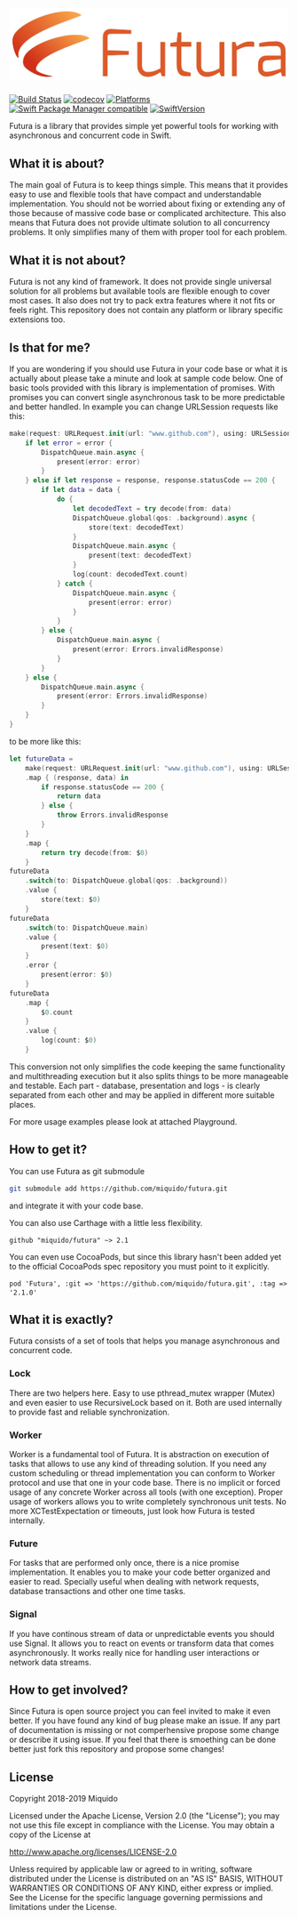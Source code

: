 # [![Futura](logo.jpeg)]()

[![Build Status](https://api.travis-ci.org/miquido/futura.svg?branch=master)](https://travis-ci.org/miquido/futura)
[![codecov](https://codecov.io/gh/miquido/futura/branch/master/graph/badge.svg)](https://codecov.io/gh/miquido/futura)
[![Platforms](https://img.shields.io/badge/platform-iOS%20|%20macOS-gray.svg?style=flat)]()
[![Swift Package Manager compatible](https://img.shields.io/badge/Swift%20Package%20Manager-compatible-brightgreen.svg)](https://github.com/apple/swift-package-manager)
[![SwiftVersion](https://img.shields.io/badge/Swift-4.2-brightgreen.svg)]()

Futura is a library that provides simple yet powerful tools for working with asynchronous and concurrent code in Swift.

## What it is about?

The main goal of Futura is to keep things simple. This means that it provides easy to use and flexible tools that have compact and understandable implementation. You should not be worried about fixing or extending any of those because of massive code base or complicated architecture. This also means that Futura does not provide ultimate solution to all concurrency problems. It only simplifies many of them with proper tool for each problem.

## What it is not about?

Futura is not any kind of framework. It does not provide single universal solution for all problems but available tools are flexible enough to cover most cases. It also does not try to pack extra features where it not fits or feels right. This repository does not contain any platform or library specific extensions too.

## Is that for me?

If you are wondering if you should use Futura in your code base or what it is actually about please take a minute and look at sample code below. One of basic tools provided with this library is implementation of promises. With promises you can convert single asynchronous task to be more predictable and better handled. In example you can change URLSession requests like this:

``` swift
make(request: URLRequest.init(url: "www.github.com"), using: URLSession.shared) { (data, response, error) in
    if let error = error {
        DispatchQueue.main.async {
            present(error: error)
        }
    } else if let response = response, response.statusCode == 200 {
        if let data = data {
            do {
                let decodedText = try decode(from: data)
                DispatchQueue.global(qos: .background).async {
                    store(text: decodedText)
                }
                DispatchQueue.main.async {
                    present(text: decodedText)
                }
                log(count: decodedText.count)
            } catch {
                DispatchQueue.main.async {
                    present(error: error)
                }
            }
        } else {
            DispatchQueue.main.async {
                present(error: Errors.invalidResponse)
            }
        }
    } else {
        DispatchQueue.main.async {
            present(error: Errors.invalidResponse)
        }
    }
}
```

to be more like this:

``` swift
let futureData = 
    make(request: URLRequest.init(url: "www.github.com"), using: URLSession.shared)
    .map { (response, data) in
        if response.statusCode == 200 {
            return data
        } else {
            throw Errors.invalidResponse
        }
    }
    .map {
        return try decode(from: $0)
    }
futureData
    .switch(to: DispatchQueue.global(qos: .background))
    .value {
        store(text: $0)
    }
futureData
    .switch(to: DispatchQueue.main)
    .value {
        present(text: $0)
    }
    .error {
        present(error: $0)
    }
futureData
    .map {
        $0.count
    }
    .value {
        log(count: $0)
    }
```

This conversion not only simplifies the code keeping the same functionality and multithreading execution but it also splits things to be more manageable and testable. Each part - database, presentation and logs - is clearly separated from each other and may be applied in different more suitable places.

For more usage examples please look at attached Playground.

## How to get it?

You can use Futura as git submodule

``` bash
git submodule add https://github.com/miquido/futura.git
```

and integrate it with your code base.

You can also use Carthage with a little less flexibility.

```
github "miquido/futura" ~> 2.1
```

You can even use CocoaPods, but since this library hasn't been added yet to the official CocoaPods spec repository you must point to it explicitly.

```
pod 'Futura', :git => 'https://github.com/miquido/futura.git', :tag => '2.1.0'
```

## What it is exactly?

Futura consists of a set of tools that helps you manage asynchronous and concurrent code.

### Lock

There are two helpers here. Easy to use pthread_mutex wrapper (Mutex) and even easier to use RecursiveLock based on it. Both are used internally to provide fast and reliable synchronization.

### Worker

Worker is a fundamental tool of Futura. It is abstraction on execution of tasks that allows to use any kind of threading solution. If you need any custom scheduling or thread implementation you can conform to Worker protocol and use that one in your code base. There is no implicit or forced usage of any concrete Worker across all tools (with one exception). Proper usage of workers allows you to write completely synchronous unit tests. No more XCTestExpectation or timeouts, just look how Futura is tested internally.

### Future

For tasks that are performed only once, there is a nice promise implementation. It enables you to make your code better organized and easier to read. Specially useful when dealing with network requests, database transactions and other one time tasks.

### Signal

If you have continous stream of data or unpredictable events you should use Signal. It allows you to react on events or transform data that comes asynchronously. It works really nice for handling user interactions or network data streams.

## How to get involved?

Since Futura is open source project you can feel invited to make it even better. If you have found any kind of bug please make an issue. If any part of documentation is missing or not comperhensive propose some change or describe it using issue. If you feel that there is smoething can be done better just fork this repository and propose some changes!

## License

Copyright 2018-2019 Miquido

Licensed under the Apache License, Version 2.0 (the "License");
you may not use this file except in compliance with the License.
You may obtain a copy of the License at

http://www.apache.org/licenses/LICENSE-2.0

Unless required by applicable law or agreed to in writing, software
distributed under the License is distributed on an "AS IS" BASIS,
WITHOUT WARRANTIES OR CONDITIONS OF ANY KIND, either express or implied.
See the License for the specific language governing permissions and
limitations under the License.
